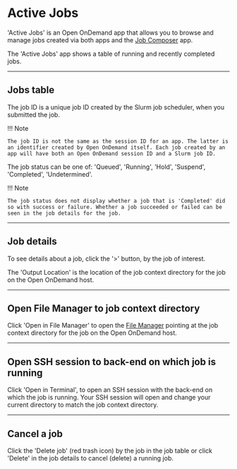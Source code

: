 # Active Jobs

'Active Jobs' is an Open OnDemand app that allows you to browse and manage jobs created via both apps and the [Job Composer](job-composer.md) app.

The 'Active Jobs' app shows a table of running and recently completed jobs.

---

## Jobs table

The job ID is a unique job ID created by the Slurm job scheduler, when you submitted the job.

!!! Note

    The job ID is not the same as the session ID for an app. The latter is an identifier created by Open OnDemand itself. Each job created by an app will have both an Open OnDemand session ID and a Slurm job ID.

The job status can be one of: 'Queued', 'Running', 'Hold', 'Suspend', 'Completed', 'Undetermined'.

!!! Note

    The job status does not display whether a job that is 'Completed' did so with success or failure. Whether a job succeeded or failed can be seen in the job details for the job.

---

## Job details

To see details about a job, click the '>' button, by the job of interest.

The 'Output Location' is the location of the job context directory for the job on the Open OnDemand host.

---

## Open File Manager to job context directory

Click 'Open in File Manager' to open the [File Manager](../files.md) pointing at the job context directory for the job on the Open OnDemand host.

---

## Open SSH session to back-end on which job is running

Click 'Open in Terminal', to open an SSH session with the back-end on which the job is running. Your SSH session will open and change your current directory to match the job context directory.

---

## Cancel a job

Click the 'Delete job' (red trash icon) by the job in the job table or click 'Delete' in the job details to cancel (delete) a running job.

